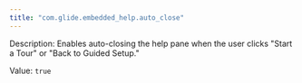```yaml
---
title: "com.glide.embedded_help.auto_close"
---
```


Description: Enables auto-closing the help pane when the user clicks "Start a Tour" or "Back to Guided Setup."


Value: `true`